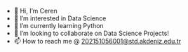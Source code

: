 - 👋 Hi, I’m Ceren
- 👀 I’m interested in Data Science
- 🌱 I’m currently learning Python 
- 💞️ I’m looking to collaborate on Data Science Projects!
- 📫 How to reach me @ 202151056001@std.akdeniz.edu.tr

<!---
cerencelikkan/cerencelikkan is a ✨ special ✨ repository because its `README.md` (this file) appears on your GitHub profile.
You can click the Preview link to take a look at your changes.
--->
